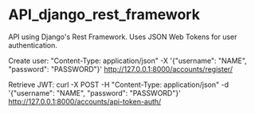# API_django_rest_framework
API using Django's Rest Framework.  Uses JSON Web Tokens for user authentication.

Create user:
"Content-Type: application/json" -X '{"username": "NAME", "password": "PASSWORD"}' http://127.0.0.1:8000/accounts/register/

Retrieve JWT:
curl -X POST -H "Content-Type: application/json" -d '{"username": "NAME", "password": "PASSWORD"}' http://127.0.0.1:8000/accounts/api-token-auth/
